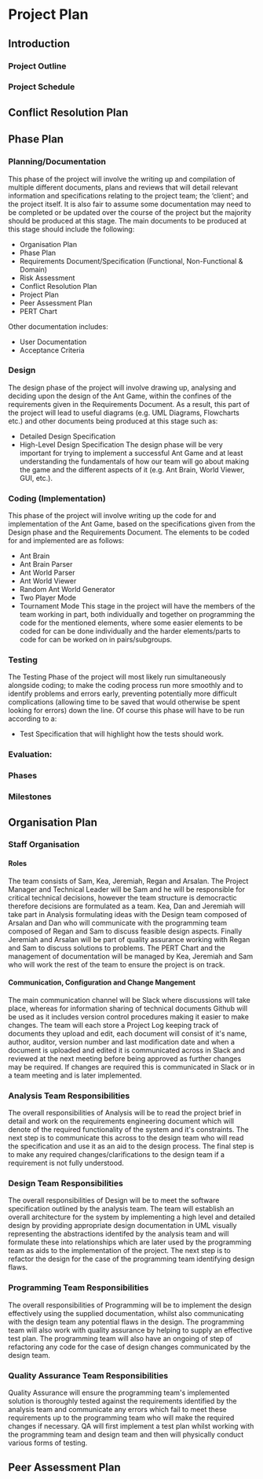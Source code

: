 # Project Plan

## Introduction

### Project Outline

### Project Schedule

## Conflict Resolution Plan

## Phase Plan

### Planning/Documentation

This phase of the project will involve the writing up and compilation of multiple different documents, plans and reviews that will detail relevant information and specifications relating to the project team; the ‘client’; and the project itself. It is also fair to assume some documentation may need to be completed or be updated over the course of the project but the majority should be produced at this stage. The main documents to be produced at this stage should include the following:
-	Organisation Plan
-	Phase Plan
-	Requirements Document/Specification (Functional, Non-Functional & Domain)
-	Risk Assessment
-	Conflict Resolution Plan
-	Project Plan
-	Peer Assessment Plan
-	PERT Chart

Other documentation includes:
-	User Documentation
-	Acceptance Criteria

### Design

The design phase of the project will involve drawing up, analysing and deciding upon the design of the Ant Game, within the confines of the requirements given in the Requirements Document. As a result, this part of the project will lead to useful diagrams (e.g. UML Diagrams, Flowcharts etc.) and other documents being produced at this stage such as: 
-	Detailed Design Specification
-	High-Level Design Specification
The design phase will be very important for trying to implement a successful Ant Game and at least understanding the fundamentals of how our team will go about making the game and the different aspects of it (e.g. Ant Brain, World Viewer, GUI, etc.).

### Coding (Implementation)

This phase of the project will involve writing up the code for and implementation of the Ant Game, based on the specifications given from the Design phase and the Requirements Document. The elements to be coded for and implemented are as follows:
-	Ant Brain
-	Ant Brain Parser
-	Ant World Parser
-	Ant World Viewer
-	Random Ant World Generator
-	Two Player Mode
-	Tournament Mode
This stage in the project will have the members of the team working in part, both individually and together on programming the code for the mentioned elements, where some easier elements to be coded for can be done individually and the harder elements/parts to code for can be worked on in pairs/subgroups.

### Testing
The Testing Phase of the project will most likely run simultaneously alongside coding; to make the coding process run more smoothly and to identify problems and errors early, preventing potentially more difficult complications (allowing time to be saved that would otherwise be spent looking for errors) down the line. Of course this phase will have to be run according to a:
-	Test Specification 
that will highlight how the tests should work.

###	Evaluation:

### Phases

### Milestones

## Organisation Plan

### Staff Organisation

#### Roles

The team consists of Sam, Kea, Jeremiah, Regan and Arsalan. The Project Manager and Technical Leader will be Sam and he will be responsible for critical technical decisions, however the team structure is democractic therefore decisions are formulated as a team. Kea, Dan and Jeremiah will take part in Analysis formulating ideas with the Design team composed of Arsalan and Dan who will communicate with the programming team composed of Regan and Sam to discuss feasible design aspects. Finally Jeremiah and Arsalan will be part of quality assurance working with Regan and Sam to discuss solutions to problems. The PERT Chart and the management of documentation will be managed by Kea, Jeremiah and Sam who will work the rest of the team to ensure the project is on track.

#### Communication, Configuration and Change Mangement

The main communication channel will be Slack where discussions will take place, whereas for information sharing of technical documents Github will be used as it includes version control procedures making it easier to make changes. The team will each store a Project Log keeping track of documents they upload and edit, each document will consist of it's name, author, auditor, version number and last modification date and when a document is uploaded and edited it is communicated across in Slack and reviewed at the next meeting before being approved as further changes may be required. If changes are required this is communicated in Slack or in a team meeting and is later implemented.  

### Analysis Team Responsibilities

The overall responsibilities of Analysis will be to read the project brief in detail and work on the requirements engineering document which will denote of the required functionality of the system and it's constraints. The next step is to communicate this across to the design team who will read the specification and use it as an aid to the design process. The final step is to make any required changes/clarifications to the design team if a requirement is not fully understood.

### Design Team Responsibilities

The overall responsibilities of Design will be to meet the software specification outlined by the analysis team. The team will establish an overall architecture for the system by implementing a high level and detailed design by providing appropriate design documentation in UML visually representing the abstractions identifed by the analysis team and will formulate these into relationships which are later used by the programming team as aids to the implementation of the project. The next step is to refactor the design for the case of the programming team identifying design flaws.

### Programming Team Responsibilities

The overall responsibilities of Programming will be to implement the design effectively using the supplied documentation, whilst also communicating with the design team any potential flaws in the design. The programming team will also work with quality assurance by helping to supply an effective test plan. The programming team will also have an ongoing of step of refactoring any code for the case of design changes communicated by the design team.

### Quality Assurance Team Responsibilities

Quality Assurance will ensure the programming team's implemented solution is thoroughly tested against the requirements identified by the analysis team and communicate any errors which fail to meet these requirements up to the programming team who will make the required changes if necessary. QA will first implement a test plan whilst working with the programming team and design team and then will physically conduct various forms of testing.

## Peer Assessment Plan


